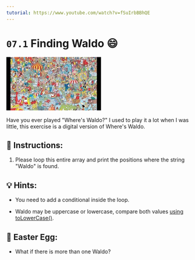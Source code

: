 ```yaml
---
tutorial: https://www.youtube.com/watch?v=fSuIrbBBhQE
---
```


# `07.1` Finding Waldo 😄

![Finding Waldo](../../.learn/assets/finding_waldo.jpeg)

Have you ever played "Where's Waldo?" I used to play it a lot when I was little, this exercise is a digital version of Where's Waldo.

## 📝 Instructions:

1. Please loop this entire array and print the positions where the string "Waldo" is found.

## 💡 Hints:

+ You need to add a conditional inside the loop.

+ Waldo may be uppercase or lowercase, compare both values [using toLowerCase()](https://www.geeksforgeeks.org/compare-the-case-insensitive-strings-in-javascript/).

## 🥚 Easter Egg:

+ What if there is more than one Waldo?
